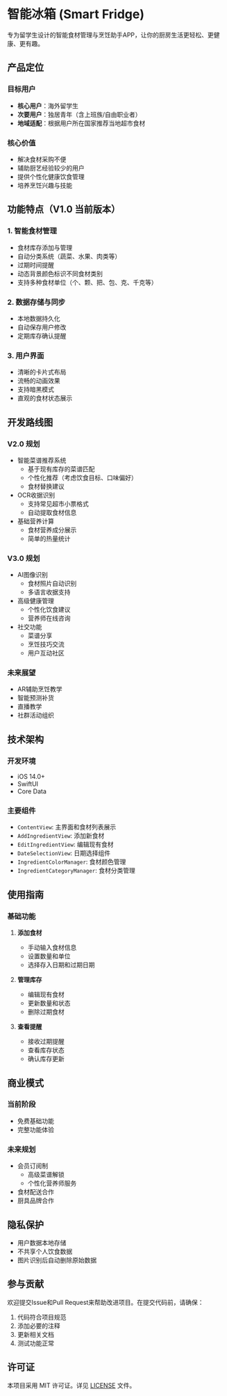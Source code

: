 # 智能冰箱 (Smart Fridge)

专为留学生设计的智能食材管理与烹饪助手APP，让你的厨房生活更轻松、更健康、更有趣。

## 产品定位

### 目标用户
- **核心用户**：海外留学生
- **次要用户**：独居青年（含上班族/自由职业者）
- **地域适配**：根据用户所在国家推荐当地超市食材

### 核心价值
- 解决食材采购不便
- 辅助厨艺经验较少的用户
- 提供个性化健康饮食管理
- 培养烹饪兴趣与技能

## 功能特点（V1.0 当前版本）

### 1. 智能食材管理
- 食材库存添加与管理
- 自动分类系统（蔬菜、水果、肉类等）
- 过期时间提醒
- 动态背景颜色标识不同食材类别
- 支持多种食材单位（个、颗、把、包、克、千克等）

### 2. 数据存储与同步
- 本地数据持久化
- 自动保存用户修改
- 定期库存确认提醒

### 3. 用户界面
- 清晰的卡片式布局
- 流畅的动画效果
- 支持暗黑模式
- 直观的食材状态展示

## 开发路线图

### V2.0 规划
- 智能菜谱推荐系统
  - 基于现有库存的菜谱匹配
  - 个性化推荐（考虑饮食目标、口味偏好）
  - 食材替换建议
- OCR收据识别
  - 支持常见超市小票格式
  - 自动提取食材信息
- 基础营养计算
  - 食材营养成分展示
  - 简单的热量统计

### V3.0 规划
- AI图像识别
  - 食材照片自动识别
  - 多语言收据支持
- 高级健康管理
  - 个性化饮食建议
  - 营养师在线咨询
- 社交功能
  - 菜谱分享
  - 烹饪技巧交流
  - 用户互动社区

### 未来展望
- AR辅助烹饪教学
- 智能预测补货
- 直播教学
- 社群活动组织

## 技术架构

### 开发环境
- iOS 14.0+
- SwiftUI
- Core Data

### 主要组件
- `ContentView`: 主界面和食材列表展示
- `AddIngredientView`: 添加新食材
- `EditIngredientView`: 编辑现有食材
- `DateSelectionView`: 日期选择组件
- `IngredientColorManager`: 食材颜色管理
- `IngredientCategoryManager`: 食材分类管理

## 使用指南

### 基础功能
1. **添加食材**
   - 手动输入食材信息
   - 设置数量和单位
   - 选择存入日期和过期日期

2. **管理库存**
   - 编辑现有食材
   - 更新数量和状态
   - 删除过期食材

3. **查看提醒**
   - 接收过期提醒
   - 查看库存状态
   - 确认库存更新

## 商业模式

### 当前阶段
- 免费基础功能
- 完整功能体验

### 未来规划
- 会员订阅制
  - 高级菜谱解锁
  - 个性化营养师服务
- 食材配送合作
- 厨具品牌合作

## 隐私保护
- 用户数据本地存储
- 不共享个人饮食数据
- 图片识别后自动删除原始数据

## 参与贡献

欢迎提交Issue和Pull Request来帮助改进项目。在提交代码前，请确保：
1. 代码符合项目规范
2. 添加必要的注释
3. 更新相关文档
4. 测试功能正常

## 许可证

本项目采用 MIT 许可证。详见 [LICENSE](LICENSE) 文件。
